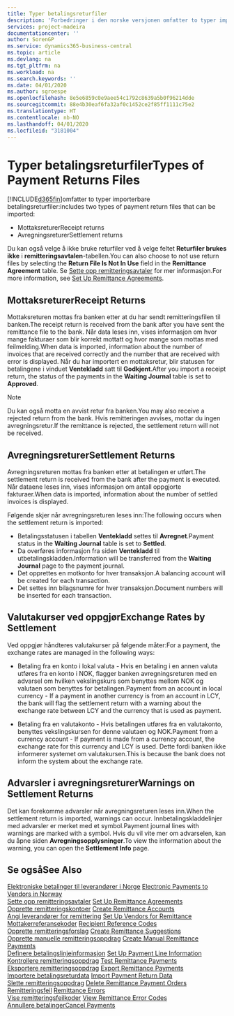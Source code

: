 ```yaml
---
title: Typer betalingsreturfiler
description: 'Forbedringer i den norske versjonen omfatter to typer importerbare betalingsreturfiler:'
services: project-madeira
documentationcenter: ''
author: SorenGP
ms.service: dynamics365-business-central
ms.topic: article
ms.devlang: na
ms.tgt_pltfrm: na
ms.workload: na
ms.search.keywords: ''
ms.date: 04/01/2020
ms.author: sgroespe
ms.openlocfilehash: 8e5e6859c0e9aee54c1792c8639a5b0f96214dde
ms.sourcegitcommit: 88e4b30eaf6fa32af0c1452ce2f85ff1111c75e2
ms.translationtype: HT
ms.contentlocale: nb-NO
ms.lasthandoff: 04/01/2020
ms.locfileid: "3181004"
---
```

# <a name="types-of-payment-returns-files"></a><span data-ttu-id="86049-103">Typer betalingsreturfiler</span><span class="sxs-lookup"><span data-stu-id="86049-103">Types of Payment Returns Files</span></span>
[!INCLUDE[d365fin](../../includes/d365fin_md.md)]<span data-ttu-id="86049-104">omfatter to typer importerbare betalingsreturfiler:</span><span class="sxs-lookup"><span data-stu-id="86049-104">includes two types of payment return files that can be imported:</span></span>  

- <span data-ttu-id="86049-105">Mottaksreturer</span><span class="sxs-lookup"><span data-stu-id="86049-105">Receipt returns</span></span>  
- <span data-ttu-id="86049-106">Avregningsreturer</span><span class="sxs-lookup"><span data-stu-id="86049-106">Settlement returns</span></span>  

<span data-ttu-id="86049-107">Du kan også velge å ikke bruke returfiler ved å velge feltet **Returfiler brukes ikke** i **remitteringsavtalen**-tabellen.</span><span class="sxs-lookup"><span data-stu-id="86049-107">You can also choose to not use return files by selecting the **Return File Is Not In Use** field in the **Remittance Agreement** table.</span></span> <span data-ttu-id="86049-108">Se [Sette opp remitteringsavtaler](how-to-set-up-remittance-agreements.md) for mer informasjon.</span><span class="sxs-lookup"><span data-stu-id="86049-108">For more information, see [Set Up Remittance Agreements](how-to-set-up-remittance-agreements.md).</span></span>  

## <a name="receipt-returns"></a><span data-ttu-id="86049-109">Mottaksreturer</span><span class="sxs-lookup"><span data-stu-id="86049-109">Receipt Returns</span></span>  
<span data-ttu-id="86049-110">Mottaksreturen mottas fra banken etter at du har sendt remitteringsfilen til banken.</span><span class="sxs-lookup"><span data-stu-id="86049-110">The receipt return is received from the bank after you have sent the remittance file to the bank.</span></span> <span data-ttu-id="86049-111">Når data leses inn, vises informasjon om hvor mange fakturaer som blir korrekt mottatt og hvor mange som mottas med feilmelding.</span><span class="sxs-lookup"><span data-stu-id="86049-111">When data is imported, information about the number of invoices that are received correctly and the number that are received with error is displayed.</span></span> <span data-ttu-id="86049-112">Når du har importert en mottaksretur, blir statusen for betalingene i vinduet **Ventekladd** satt til **Godkjent**.</span><span class="sxs-lookup"><span data-stu-id="86049-112">After you import a receipt return, the status of the payments in the **Waiting Journal** table is set to **Approved**.</span></span>  

> [!NOTE]  
>  <span data-ttu-id="86049-113">Du kan også motta en avvist retur fra banken.</span><span class="sxs-lookup"><span data-stu-id="86049-113">You may also receive a rejected return from the bank.</span></span> <span data-ttu-id="86049-114">Hvis remitteringen avvises, mottar du ingen avregningsretur.</span><span class="sxs-lookup"><span data-stu-id="86049-114">If the remittance is rejected, the settlement return will not be received.</span></span>  

## <a name="settlement-returns"></a><span data-ttu-id="86049-115">Avregningsreturer</span><span class="sxs-lookup"><span data-stu-id="86049-115">Settlement Returns</span></span>  
<span data-ttu-id="86049-116">Avregningsreturen mottas fra banken etter at betalingen er utført.</span><span class="sxs-lookup"><span data-stu-id="86049-116">The settlement return is received from the bank after the payment is executed.</span></span> <span data-ttu-id="86049-117">Når dataene leses inn, vises informasjon om antall oppgjorte fakturaer.</span><span class="sxs-lookup"><span data-stu-id="86049-117">When data is imported, information about the number of settled invoices is displayed.</span></span>  

<span data-ttu-id="86049-118">Følgende skjer når avregningsreturen leses inn:</span><span class="sxs-lookup"><span data-stu-id="86049-118">The following occurs when the settlement return is imported:</span></span>  

- <span data-ttu-id="86049-119">Betalingsstatusen i tabellen **Ventekladd** settes til **Avregnet**.</span><span class="sxs-lookup"><span data-stu-id="86049-119">Payment status in the **Waiting Journal** table is set to **Settled**.</span></span>  
- <span data-ttu-id="86049-120">Da overføres informasjon fra siden **Ventekladd** til utbetalingskladden.</span><span class="sxs-lookup"><span data-stu-id="86049-120">Information will be transferred from the **Waiting Journal** page to the payment journal.</span></span>  
- <span data-ttu-id="86049-121">Det opprettes en motkonto for hver transaksjon.</span><span class="sxs-lookup"><span data-stu-id="86049-121">A balancing account will be created for each transaction.</span></span>  
- <span data-ttu-id="86049-122">Det settes inn bilagsnumre for hver transaksjon.</span><span class="sxs-lookup"><span data-stu-id="86049-122">Document numbers will be inserted for each transaction.</span></span>  

## <a name="exchange-rates-by-settlement"></a><span data-ttu-id="86049-123">Valutakurser ved oppgjør</span><span class="sxs-lookup"><span data-stu-id="86049-123">Exchange Rates by Settlement</span></span>  
<span data-ttu-id="86049-124">Ved oppgjør håndteres valutakurser på følgende måter:</span><span class="sxs-lookup"><span data-stu-id="86049-124">For a payment, the exchange rates are managed in the following ways:</span></span>  

- <span data-ttu-id="86049-125">Betaling fra en konto i lokal valuta - Hvis en betaling i en annen valuta utføres fra en konto i NOK, flagger banken avregningsreturen med en advarsel om hvilken vekslingskurs som benyttes mellom NOK og valutaen som benyttes for betalingen.</span><span class="sxs-lookup"><span data-stu-id="86049-125">Payment from an account in local currency - If a payment in another currency is from an account in LCY, the bank will flag the settlement return with a warning about the exchange rate between LCY and the currency that is used as payment.</span></span>  

- <span data-ttu-id="86049-126">Betaling fra en valutakonto - Hvis betalingen utføres fra en valutakonto, benyttes vekslingskursen for denne valutaen og NOK.</span><span class="sxs-lookup"><span data-stu-id="86049-126">Payment from a currency account - If payment is made from a currency account, the exchange rate for this currency and LCY is used.</span></span> <span data-ttu-id="86049-127">Dette fordi banken ikke informerer systemet om valutakursen.</span><span class="sxs-lookup"><span data-stu-id="86049-127">This is because the bank does not inform the system about the exchange rate.</span></span>  

## <a name="warnings-on-settlement-returns"></a><span data-ttu-id="86049-128">Advarsler i avregningsreturer</span><span class="sxs-lookup"><span data-stu-id="86049-128">Warnings on Settlement Returns</span></span>  
<span data-ttu-id="86049-129">Det kan forekomme advarsler når avregningsreturen leses inn.</span><span class="sxs-lookup"><span data-stu-id="86049-129">When the settlement return is imported, warnings can occur.</span></span> <span data-ttu-id="86049-130">Innbetalingskladdelinjer med advarsler er merket med et symbol.</span><span class="sxs-lookup"><span data-stu-id="86049-130">Payment journal lines with warnings are marked with a symbol.</span></span> <span data-ttu-id="86049-131">Hvis du vil vite mer om advarselen, kan du åpne siden **Avregningsopplysninger**.</span><span class="sxs-lookup"><span data-stu-id="86049-131">To view the information about the warning, you can open the **Settlement Info** page.</span></span>  

## <a name="see-also"></a><span data-ttu-id="86049-132">Se også</span><span class="sxs-lookup"><span data-stu-id="86049-132">See Also</span></span>  
 <span data-ttu-id="86049-133">[Elektroniske betalinger til leverandører i Norge](electronic-payments-to-vendors-in-norway.md) </span><span class="sxs-lookup"><span data-stu-id="86049-133">[Electronic Payments to Vendors in Norway](electronic-payments-to-vendors-in-norway.md) </span></span>  
 <span data-ttu-id="86049-134">[Sette opp remitteringsavtaler](how-to-set-up-remittance-agreements.md) </span><span class="sxs-lookup"><span data-stu-id="86049-134">[Set Up Remittance Agreements](how-to-set-up-remittance-agreements.md) </span></span>  
 <span data-ttu-id="86049-135">[Opprette remitteringskontoer](how-to-create-remittance-accounts.md) </span><span class="sxs-lookup"><span data-stu-id="86049-135">[Create Remittance Accounts](how-to-create-remittance-accounts.md) </span></span>  
 <span data-ttu-id="86049-136">[Angi leverandører for remittering](how-to-set-up-vendors-for-remittance.md) </span><span class="sxs-lookup"><span data-stu-id="86049-136">[Set Up Vendors for Remittance](how-to-set-up-vendors-for-remittance.md) </span></span>  
 <span data-ttu-id="86049-137">[Mottakerreferansekoder](recipient-reference-codes.md) </span><span class="sxs-lookup"><span data-stu-id="86049-137">[Recipient Reference Codes](recipient-reference-codes.md) </span></span>  
 <span data-ttu-id="86049-138">[Opprette remitteringsforslag](how-to-create-remittance-suggestions.md) </span><span class="sxs-lookup"><span data-stu-id="86049-138">[Create Remittance Suggestions](how-to-create-remittance-suggestions.md) </span></span>  
 <span data-ttu-id="86049-139">[Opprette manuelle remitteringsoppdrag](how-to-create-manual-remittance-payments.md) </span><span class="sxs-lookup"><span data-stu-id="86049-139">[Create Manual Remittance Payments](how-to-create-manual-remittance-payments.md) </span></span>  
 <span data-ttu-id="86049-140">[Definere betalingslinjeinformasjon](how-to-set-up-payment-line-information.md) </span><span class="sxs-lookup"><span data-stu-id="86049-140">[Set Up Payment Line Information](how-to-set-up-payment-line-information.md) </span></span>  
 <span data-ttu-id="86049-141">[Kontrollere remitteringsoppdrag](how-to-test-remittance-payments.md) </span><span class="sxs-lookup"><span data-stu-id="86049-141">[Test Remittance Payments](how-to-test-remittance-payments.md) </span></span>  
 <span data-ttu-id="86049-142">[Eksportere remitteringsoppdrag](how-to-export-remittance-payments.md) </span><span class="sxs-lookup"><span data-stu-id="86049-142">[Export Remittance Payments](how-to-export-remittance-payments.md) </span></span>  
 <span data-ttu-id="86049-143">[Importere betalingsreturdata](how-to-import-payment-return-data.md) </span><span class="sxs-lookup"><span data-stu-id="86049-143">[Import Payment Return Data](how-to-import-payment-return-data.md) </span></span>  
 <span data-ttu-id="86049-144">[Slette remitteringsoppdrag](how-to-delete-remittance-payment-orders.md) </span><span class="sxs-lookup"><span data-stu-id="86049-144">[Delete Remittance Payment Orders](how-to-delete-remittance-payment-orders.md) </span></span>  
 <span data-ttu-id="86049-145">[Remitteringsfeil](remittance-errors.md) </span><span class="sxs-lookup"><span data-stu-id="86049-145">[Remittance Errors](remittance-errors.md) </span></span>  
 <span data-ttu-id="86049-146">[Vise remitteringsfeilkoder](how-to-view-remittance-error-codes.md) </span><span class="sxs-lookup"><span data-stu-id="86049-146">[View Remittance Error Codes](how-to-view-remittance-error-codes.md) </span></span>  
 [<span data-ttu-id="86049-147">Annullere betalinger</span><span class="sxs-lookup"><span data-stu-id="86049-147">Cancel Payments</span></span>](how-to-cancel-payments.md)
